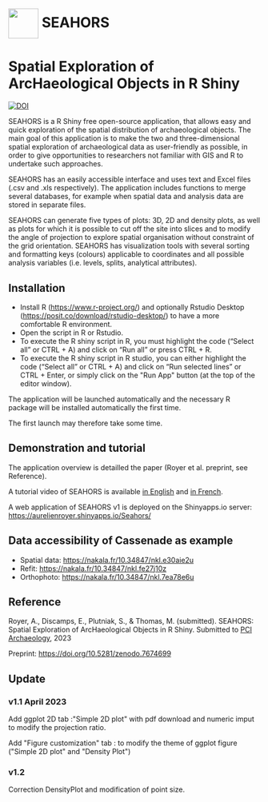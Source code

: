# [<img src="https://raw.githubusercontent.com/AurelienRoyer/SEAHORS/main/www/logo1.png" height="60em" align="center"/>](https://github.com/AurelienRoyer/SEAHORS) SEAHORS
# Spatial Exploration of ArcHaeological Objects in R Shiny

[![DOI](https://zenodo.org/badge/581203118.svg)](https://zenodo.org/badge/latestdoi/581203118)

SEAHORS is a R Shiny free open-source application, that allows easy and quick exploration of the spatial distribution of archaeological objects.
The main goal of this application is to make the two and three-dimensional spatial exploration of archaeological data as user-friendly as possible, 
in order to give opportunities to researchers not familiar with GIS and R to undertake such approaches.

SEAHORS has an easily accessible interface and uses text and Excel files (.csv and .xls respectively). The application  includes functions to merge several databases, 
for example when spatial data and analysis data are stored in separate files.

SEAHORS can generate five types of plots: 3D, 2D and density plots, as well as plots for which it is possible to cut off the site into slices and to modify the angle 
of projection to explore spatial organisation without constraint of the grid orientation. SEAHORS has visualization tools with several sorting and formatting keys 
(colours) applicable to coordinates and all possible analysis variables (i.e. levels, splits, analytical attributes).

## Installation 

- Install R (https://www.r-project.org/) and optionally Rstudio Desktop (https://posit.co/download/rstudio-desktop/) to have a more comfortable R environment.
- Open the script in R or Rstudio.
- To execute the R shiny script in R, you must highlight the code (“Select all” or CTRL + A) and click on “Run all” or press CTRL + R. 
- To execute the R shiny script in R studio, you can either highlight the code (“Select all” or CTRL + A) and click on “Run selected lines” or CTRL + Enter, or simply  click on the "Run App" button (at the top of the editor window). 

The application will be launched automatically and the necessary R package will be installed automatically the first time.

The first launch may therefore take some time. 

## Demonstration and tutorial
The application overview is detailled the paper (Royer et al. preprint, see Reference).

A tutorial video of SEAHORS is available [in English](https://nakala.fr/10.34847/nkl.3fdd6h8j) and [in French](https://nakala.fr/10.34847/nkl.65bf1h72).

A web application of SEAHORS v1 is deployed on the  Shinyapps.io server: https://aurelienroyer.shinyapps.io/Seahors/

## Data accessibility of Cassenade as example

- Spatial data: https://nakala.fr/10.34847/nkl.e30aie2u
- Refit: https://nakala.fr/10.34847/nkl.fe27j10z
- Orthophoto: https://nakala.fr/10.34847/nkl.7ea78e6u

## Reference
Royer, A., Discamps, E., Plutniak, S., & Thomas, M. (submitted). SEAHORS: Spatial Exploration of ArcHaeological Objects in R Shiny.
Submitted to [PCI Archaeology](https://archaeo.peercommunityin.org/PCIArchaeology), 2023 

Preprint:  https://doi.org/10.5281/zenodo.7674699 

## Update
### v1.1 April 2023
Add ggplot 2D tab :"Simple 2D plot" with pdf download and numeric imput to modify the projection ratio. 

Add "Figure customization" tab : to modify the theme of ggplot figure ("Simple 2D plot" and "Density Plot")
### v1.2
Correction DensityPlot and modification of point size. 
